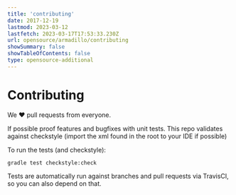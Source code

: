```yaml
---
title: 'contributing'
date: 2017-12-19
lastmod: 2023-03-12
lastfetch: 2023-03-17T17:53:33.230Z
url: opensource/armadillo/contributing
showSummary: false
showTableOfContents: false
type: opensource-additional
---
```

# Contributing

We ❤ pull requests from everyone.

If possible proof features and bugfixes with unit tests.
This repo validates against checkstyle (import the xml found in the root to your IDE if possible)

To run the tests (and checkstyle):

```shell
gradle test checkstyle:check
```

Tests are automatically run against branches and pull requests
via TravisCI, so you can also depend on that.
